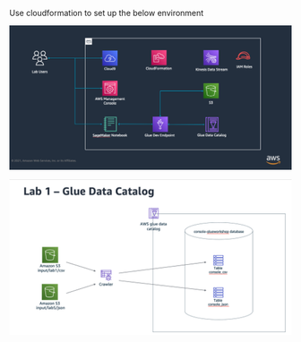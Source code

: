 Use cloudformation to set up the below environment

![alt text](image.png)

![alt text](image-1.png)